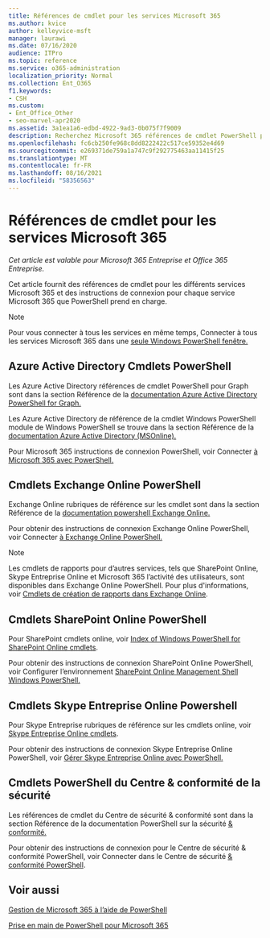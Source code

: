 ```yaml
---
title: Références de cmdlet pour les services Microsoft 365
ms.author: kvice
author: kelleyvice-msft
manager: laurawi
ms.date: 07/16/2020
audience: ITPro
ms.topic: reference
ms.service: o365-administration
localization_priority: Normal
ms.collection: Ent_O365
f1.keywords:
- CSH
ms.custom:
- Ent_Office_Other
- seo-marvel-apr2020
ms.assetid: 3a1ea1a6-edbd-4922-9ad3-0b075f7f9009
description: Recherchez Microsoft 365 références de cmdlet PowerShell pour Azure AD, Exchange Online, SharePoint Online, Skype Entreprise Online et la conformité & sécurité.
ms.openlocfilehash: fc6cb250fe968c8dd8222422c517ce59352e4d69
ms.sourcegitcommit: e269371de759a1a747c9f292775463aa11415f25
ms.translationtype: MT
ms.contentlocale: fr-FR
ms.lasthandoff: 08/16/2021
ms.locfileid: "58356563"
---
```

# <a name="cmdlet-references-for-microsoft-365-services"></a>Références de cmdlet pour les services Microsoft 365

*Cet article est valable pour Microsoft 365 Entreprise et Office 365 Entreprise.*

Cet article fournit des références de cmdlet pour les différents services Microsoft 365 et des instructions de connexion pour chaque service Microsoft 365 que PowerShell prend en charge.

> [!NOTE]
> Pour vous connecter à tous les services en même temps, Connecter à tous les services Microsoft 365 dans une [seule Windows PowerShell fenêtre.](connect-to-all-microsoft-365-services-in-a-single-windows-powershell-window.md)

## <a name="azure-active-directory-powershell-cmdlets"></a>Azure Active Directory Cmdlets PowerShell

Les Azure Active Directory références de cmdlet PowerShell pour Graph sont dans la section Référence de la [documentation Azure Active Directory PowerShell for Graph.](/powershell/azure/active-directory/install-adv2)

Les Azure Active Directory de référence de la cmdlet Windows PowerShell module de Windows PowerShell se trouve dans la section Référence de la [documentation Azure Active Directory (MSOnline).](/powershell/azure/active-directory/overview)

Pour Microsoft 365 instructions de connexion PowerShell, voir Connecter [à Microsoft 365 avec PowerShell.](connect-to-microsoft-365-powershell.md)

## <a name="exchange-online-powershell-cmdlets"></a>Cmdlets Exchange Online PowerShell

Exchange Online rubriques de référence sur les cmdlet sont dans la section Référence de la [documentation powershell Exchange Online.](/powershell/exchange/exchange-online-powershell)

Pour obtenir des instructions de connexion Exchange Online PowerShell, voir Connecter [à Exchange Online PowerShell.](/powershell/exchange/connect-to-exchange-online-powershell)

> [!NOTE]
> Les cmdlets de rapports pour d’autres services, tels que SharePoint Online, Skype Entreprise Online et Microsoft 365 l’activité des utilisateurs, sont disponibles dans Exchange Online PowerShell. Pour plus d'informations, voir [Cmdlets de création de rapports dans Exchange Online](/powershell/exchange/exchange-online-powershell).

## <a name="sharepoint-online-powershell-cmdlets"></a>Cmdlets SharePoint Online PowerShell

Pour SharePoint cmdlets online, voir [Index of Windows PowerShell for SharePoint Online cmdlets](/powershell/module/sharepoint-online/).

Pour obtenir des instructions de connexion SharePoint Online PowerShell, voir Configurer l’environnement [SharePoint Online Management Shell Windows PowerShell.](/powershell/sharepoint/sharepoint-online/connect-sharepoint-online)

## <a name="skype-for-business-online-powershell-cmdlets"></a>Cmdlets Skype Entreprise Online Powershell

Pour Skype Entreprise rubriques de référence sur les cmdlets online, voir [Skype Entreprise Online cmdlets](/previous-versions//mt228132(v=technet.10)).

Pour obtenir des instructions de connexion Skype Entreprise Online PowerShell, voir [Gérer Skype Entreprise Online avec PowerShell.](manage-skype-for-business-online-with-microsoft-365-powershell.md)

## <a name="security--compliance-center-powershell-cmdlets"></a>Cmdlets PowerShell du Centre & conformité de la sécurité

Les références de cmdlet du Centre de sécurité & conformité sont dans la section Référence de la documentation PowerShell sur la sécurité [& conformité.](/powershell/exchange/scc-powershell)

Pour obtenir des instructions de connexion pour le Centre de sécurité & conformité PowerShell, voir Connecter dans le Centre de sécurité [& conformité PowerShell](/powershell/exchange/connect-to-scc-powershell).

## <a name="see-also"></a>Voir aussi

[Gestion de Microsoft 365 à l’aide de PowerShell](manage-microsoft-365-with-microsoft-365-powershell.md)

[Prise en main de PowerShell pour Microsoft 365](getting-started-with-microsoft-365-powershell.md)